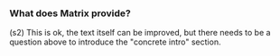 ### What does Matrix provide?
(s2) This is ok, the text itself can be improved, but there needs to be a question above to introduce the "concrete intro" section.